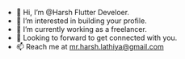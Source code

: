 - 👋 Hi, I’m @Harsh Flutter Develoer.
- 👀 I’m interested in building your profile.
- 🌱 I’m currently working as a freelancer.
- 💞️ Looking to forward to get connected with you.
- 📫 Reach me at mr.harsh.lathiya@gmail.com

<!---
Harsh/lathiya is a ✨ special ✨ repository because its `README.md` (this file) appears on your GitHub profile.
You can click the Preview link to take a look at your changes.
--->
